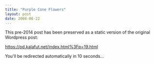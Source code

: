 ```yaml
---
title: "Purple Cone Flowers"
layout: post
date: 2008-06-22
---
```


This pre-2014 post has been preserved as a static version of the original Wordpress post:

https://pd.kalafut.net/index.html%3Fp=19.html

You'll be redirected automatically in 10 seconds...

<head>
  <meta http-equiv="refresh" content="10;url=https://pd.kalafut.net/index.html%3Fp=19.html">
</head>

